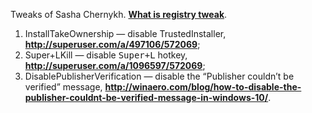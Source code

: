 Tweaks of Sasha Chernykh. [**What is registry tweak**](http://www.howtogeek.com/167579/how-to-make-your-own-windows-registry-hacks/).

1. InstallTakeOwnership — disable TrustedInstaller, **<http://superuser.com/a/497106/572069>**;
2. Super+LKill — disable <kbd>Super+L</kbd> hotkey, **<http://superuser.com/a/1096597/572069>**;
3. DisablePublisherVerification — disable the “Publisher couldn’t be verified” message, **<http://winaero.com/blog/how-to-disable-the-publisher-couldnt-be-verified-message-in-windows-10/>**.